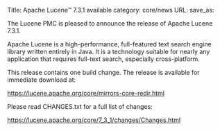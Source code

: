 Title: Apache Lucene™ 7.3.1 available
category: core/news
URL: 
save_as: 

The Lucene PMC is pleased to announce the release of Apache Lucene 7.3.1.

Apache Lucene is a high-performance, full-featured text search engine library written entirely in Java. It is a technology suitable for nearly any application that requires full-text search, especially cross-platform.

This release contains one build change. The release is available for immediate download at:

  <https://lucene.apache.org/core/mirrors-core-redir.html>

Please read CHANGES.txt for a full list of changes:

  <https://lucene.apache.org/core/7_3_1/changes/Changes.html>

